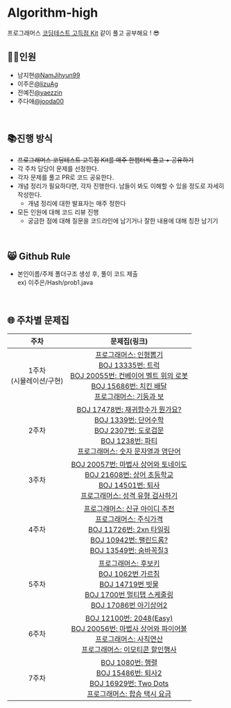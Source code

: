 # Algorithm-high
프로그래머스 [코딩테스트 고득점 Kit](https://school.programmers.co.kr/learn/challenges?tab=algorithm_practice_kit) 같이 풀고 공부해요 ! 😎
<br/>
## 👯‍♀️인원
- 남지현[@NamJihyun99](https://github.com/NamJihyun99)
- 이주은[@lizuAg](https://github.com/lizuAg)
- 전예진[@yaezzin](https://github.com/yaezzin)
- 주다애[@jooda00](https://github.com/jooda00)

<br/>

## 📚진행 방식
- ~~프로그래머스 코딩테스트 고득점 Kit를 매주 한챕터씩 풀고 + 공유하기~~
- 각 주차 담당이 문제를 선정한다.
- 각자 문제를 풀고 PR로 코드 공유한다.
- 개념 정리가 필요하다면, 각자 진행한다. 남들이 봐도 이해할 수 있을 정도로 자세히 작성한다.
    - 개념 정리에 대한 발표자는 매주 정한다
- 모든 인원에 대해 코드 리뷰 진행
    - 궁금한 점에 대해 질문을 코드라인에 남기거나 잘한 내용에 대해 칭찬 남기기
<br/>

## 😸 Github Rule
- 본인이름/주제 폴더구조 생성 후, 풀이 코드 제출<br/>
    ex) 이주은/Hash/prob1.java
<br/>

## 🌐 주차별 문제집
|주차|문제집(링크)|
|:--:|:--:|
|1주차<br/>(시뮬레이션/구현)|[프로그래머스: 인형뽑기](https://school.programmers.co.kr/learn/courses/30/lessons/64061)<br/>[BOJ 13335번: 트럭](https://www.acmicpc.net/problem/13335)<br/>[BOJ 20055번: 컨베이어 벨트 위의 로봇](https://www.acmicpc.net/problem/20055)<br/>[BOJ 15686번: 치킨 배달](https://www.acmicpc.net/problem/15686)<br/>[프로그래머스: 기둥과 보](https://school.programmers.co.kr/learn/courses/30/lessons/60061)|
|2주차|[BOJ 17478번: 재귀함수가 뭔가요?](https://www.acmicpc.net/problem/17478)<br/>[BOJ 1339번: 단어수학](https://www.acmicpc.net/problem/1339)<br/>[BOJ 2307번: 도로검문](https://www.acmicpc.net/problem/2307)<br/>[BOJ 1238번: 파티](https://www.acmicpc.net/problem/1238)<br/>[프로그래머스: 숫자 문자열과 영단어](https://school.programmers.co.kr/learn/courses/30/lessons/81301)|
|3주차|[BOJ 20057번: 마법사 상어와 토네이도](https://www.acmicpc.net/problem/20057)<br/>[BOJ 21608번: 상어 초등학교](https://www.acmicpc.net/problem/21608)<br/>[BOJ 14501번: 퇴사](https://www.acmicpc.net/problem/14501)<br/>[프로그래머스: 성격 유형 검사하기](https://school.programmers.co.kr/learn/courses/30/lessons/118666)|
|4주차|[프로그래머스: 신규 아이디 추천](https://school.programmers.co.kr/learn/courses/30/lessons/72410)<br/>[프로그래머스: 주식가격](https://school.programmers.co.kr/learn/courses/30/lessons/42584)<br/>[BOJ 11726번: 2xn 타일링](https://www.acmicpc.net/problem/11726)<br/>[BOJ 10942번: 팰린드롬?](https://www.acmicpc.net/problem/10942)<br/>[BOJ 13549번: 숨바꼭질3](https://www.acmicpc.net/problem/13549)|
|5주차|[프로그래머스: 후보키](https://school.programmers.co.kr/learn/courses/30/lessons/42890)<br/>[BOJ 1062번 가르침](https://www.acmicpc.net/problem/1062)<br/>[BOJ 14719번 빗물](https://www.acmicpc.net/problem/14719)<br/>[BOJ 1700번 멀티탭 스케줄링](https://www.acmicpc.net/problem/1700)<br/>[BOJ 17086번 아기상어2](https://www.acmicpc.net/problem/17086)|
|6주차|[BOJ 12100번: 2048(Easy)](https://www.acmicpc.net/problem/12100)<br/>[BOJ 20056번: 마법사 상어와 파이어볼](https://www.acmicpc.net/problem/20056)<br/>[프로그래머스: 사칙연산](https://school.programmers.co.kr/learn/courses/30/lessons/1843)<br/>[프로그래머스: 이모티콘 할인행사](https://school.programmers.co.kr/learn/courses/30/lessons/150368)|
|7주차|[BOJ 1080번: 행렬](https://www.acmicpc.net/problem/1080)<br/>[BOJ 15486번: 퇴사2](https://www.acmicpc.net/problem/15486)<br/>[BOJ 16929번: Two Dots](https://www.acmicpc.net/problem/16929)<br/>[프로그래머스: 합승 택시 요금](https://school.programmers.co.kr/learn/courses/30/lessons/72413)|
